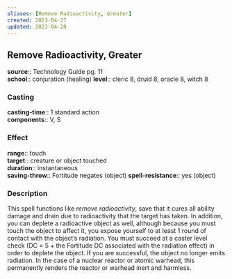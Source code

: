 ```yaml
---
aliases: [Remove Radioactivity, Greater]
created: 2023-04-27
updated: 2023-04-28
---
```


## Remove Radioactivity, Greater

**source**:: Technology Guide pg. 11  
**school**:: conjuration (healing)
**level**:: cleric 8, druid 8, oracle 8, witch 8

### Casting

**casting-time**:: 1 standard action  
**components**:: V, S

### Effect

**range**:: touch  
**target**:: creature or object touched  
**duration**:: instantaneous  
**saving-throw**:: Fortitude negates (object)
**spell-resistance**:: yes (object)

### Description

This spell functions like *remove radioactivity*, save that it cures all ability damage and drain due to radioactivity that the target has taken. In addition, you can deplete a radioactive object as well, although because you must touch the object to affect it, you expose yourself to at least 1 round of contact with the object’s radiation. You must succeed at a caster level check (DC = 5 + the Fortitude DC associated with the radiation effect) in order to deplete the object. If you are successful, the object no longer emits radiation. In the case of a nuclear reactor or atomic warhead, this permanently renders the reactor or warhead inert and harmless.

